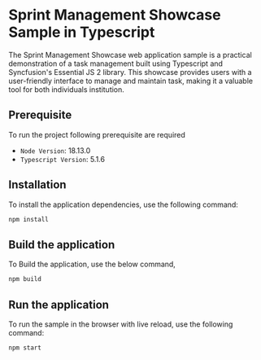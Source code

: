 # Sprint Management Showcase Sample in Typescript

The Sprint Management Showcase web application sample is a practical demonstration of a task management built using Typescript and Syncfusion's Essential JS 2 library. This showcase provides users with a user-friendly interface to manage and maintain task, making it a valuable tool for both individuals institution.

## Prerequisite

To run the project following prerequisite are required

* `Node Version`: 18.13.0
* `Typescript Version`: 5.1.6

## Installation

To install the application dependencies, use the following command:

```sh
npm install
```

## Build the application

To Build the application, use the below command,

```sh
npm build
```

## Run the application

To run the sample in the browser with live reload, use the following command:

```sh
npm start
```
